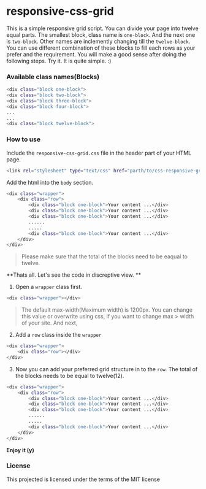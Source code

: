 # responsive-css-grid 
This is a simple responsive grid script. You can divide your page into twelve equal parts. The smallest block, class name is `one-block`. And the next one is `two-block`. Other names are inclemently changing till the `twelve-block`. You can use different combination of these blocks to fill each rows as your prefer and the requirement. You will make a good sense after doing the following steps. Try it. It is quite simple. :)  

### Available class names(Blocks)
```sh
<div class="block one-block">
<div class="block two-block">
<div class="block three-block">
<div class="block four-block">
...
...
<div class="block twelve-block">
```


### How to use

Include the `responsive-css-grid.css` file in the header part of your HTML page.
```sh
<link rel="stylesheet" type="text/css" href="parth/to/css-responsive-grid.css"/>
```

Add the html into the `body` section. 
```sh
<div class="wrapper">
	<div class="row">
		<div class="block one-block">Your content ...</div>
		<div class="block one-block">Your content ...</div>
		<div class="block one-block">Your content ...</div>
		......
		.....
		<div class="block one-block">Your content ...</div>
	</div>
</div>
```

> Please make sure that the total of the blocks need to be eaqual to twelve.

**Thats all. Let's see the code in discreptive view. **

01. Open a `wrapper` class first. 
```sh
<div class="wrapper"></div>
```
> The default max-width(Maximum width) is 1200px. You can change this value or overwrite using css, if you want to change max > width of your site. And next,

02. Add a `row` class inside the `wrapper`
```sh
<div class="wrapper">
	<div class="row"></div>
</div>
```

03. Now you can add your preferred grid structure in to the `row`. The total of the blocks needs to be equal to twelve(12).  
```sh
<div class="wrapper">
	<div class="row">
		<div class="block one-block">Your content ...</div>
		<div class="block one-block">Your content ...</div>
		<div class="block one-block">Your content ...</div>
		......
		.....
		<div class="block one-block">Your content ...</div>
	</div>
</div>
```
**Enjoy it (y)**


### License 
This projected is licensed under the terms of the MIT license
